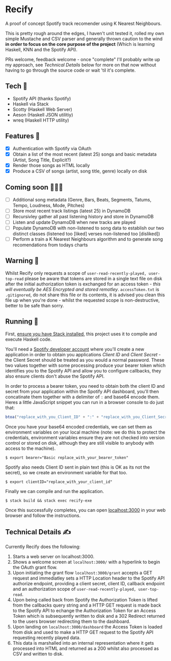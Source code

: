 # Recify

A proof of concept Spotify track recomender using K Nearest Neighbours.

This is pretty rough around the edges, I haven't unit tested it, rolled my own simple Mustache and CSV parser and generally thrown caution to the wind **in order to focus on the core purpose of the project** (Which is learning Haskell, KNN and the Spotify API).

PRs welcome, feedback welcome - once "complete" I'll probably write up my approach, see _Technical Details_ below for more on that now without having to go through the source code or wait 'til it's complete.

## Tech 📸

- Spotify API (thanks Spotify)
- Haskell via Stack
- Scotty (Haskell Web Server)
- Aeson (Haskell JSON utilitiy)
- wreq (Haskell HTTP utility)

## Features 🚀

- [x] Authentication with Spotify via OAuth
- [x] Obtain a list of the most recent (latest 25) songs and basic metadata (Artist, Song Title, Explicit?)
- [x] Render those songs as HTML locally
- [x] Produce a CSV of songs (artist, song title, genre) locally on disk

## Coming soon 👨🏻‍💻

- [ ] Additional song metadata (Genre, Bars, Beats, Segments, Tatums, Tempo, Loudness, Mode, Pitches)
- [ ] Store most recent track listings (latest 25) in DynamoDB
- [ ] Recursivley gather all past listening history and store in  DynamoDB
- [ ] Listen and update DynamoDB when new tracks are played
- [ ] Populate DynamoDB with non-listened to song data to establish our two distinct classes (listened too [liked] verses non-listened too [disliked])
- [ ] Perform a train a K Nearest Neighbours algorithm and to generate song recomendations from todays charts

## Warning 🚨

Whilst Recify only requests a scope of `user-read-recently-played, user-top-read` please be aware that tokens are stored in a single text file on disk after the initial authorization token is exchanged for an access token - *this will eventually be AES Encrypted and stored remotley*. `accessToken.txt` is `.gitignored`, do not share this file or its contents, it is advised you clean this file up when you're done - whilst the requested scope is non-destructive, better to be safe than sorry.

## Running 🔌

First, [ensure you have Stack installed](https://docs.haskellstack.org/en/stable/README/), this project uses it to compile and execute Haskell code.

You'll need a [Spotify developer account](https://developer.spotify.com/dashboard/applications) where you'll create a new application in order to obtain you applications *Client ID* and *Client Secret* - the Client Secret should be treated as you would a normal password. These two values together with some processing produce your bearer token which identifies you to the Spotify API and allow you to configure callbacks, they also ensure clients don't abuse the Spotify API.

In order to process a bearer token, you need to obtain both the client ID and secret from your application within the Spotify API dashboard, you'll then concatinate them together with a delimiter of `:` and base64 encode them. Heres a little JavaScript snippet you can run in a browser console to do just that:

```javascript
btoa("replace_with_you_Client_ID" + ":" + "replace_with_you_Client_Secret")
```

Once you have your base64 encoded credentials, we can set them as environment variables on your local machine (note: we do this to protect the credentials, environment variables ensure they are not checked into version control or stored on disk, although they are still visible to anybody with access to the machine).

```shell
$ export bearer="Basic replace_with_your_bearer_token"
```

Spotify also needs Client ID sent in plain text (this is OK as its not the secret), so we create an environment variable for that too.

```shell
$ export clientID="replace_with_your_client_id"
```

Finally we can compile and run the application.

```shell
$ stack build && stack exec recify-exe
```

Once this successfully completes, you can open [localhost:3000](localhost:3000) in your web browser and follow the instructions.

## Technical Details ✍️

Currently Recify does the following:

1. Starts a web server on localhost:3000.
2. Shows a welcome screen at `localhost:3000/` with a hyperlink to begin the OAuth grant flow.
3. Upon initiating the grant flow `localhost:3000/grant` accepts a GET request and immediatley sets a HTTP Location header to the Spotify API authorize endpoint, providing a client secret, client ID, callback endpoint and an authorization scope of `user-read-recently-played, user-top-read`.
4. Upon being called back from Spotify the Authorization Token is lifted from the callbacks query string and a HTTP GET request is made back to the Spotify API to echange the Authorization Token for an Access Token which is subsequently written to disk and a 302 Redirect returned to the users browser redirecting them to the dashboard.
5. Upon landing on `localhost:3000/dashboard` the Access Token is loaded from disk and used to make a HTTP GET request to the Spotify API requesting recently played data.
6. This data is marshalled into an internal representation where it gets processed into HTML and returned as a 200 whilst also processed as CSV and written to disk.